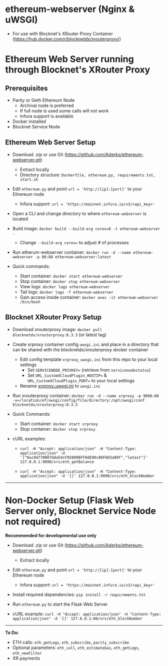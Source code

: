 # ethereum-webserver (Nginx & uWSGI)

* For use with Blocknet's XRouter Proxy Container (https://hub.docker.com/r/blocknetdx/xrouterproxy/)

# **Ethereum Web Server running through Blocknet's XRouter Proxy**

## **Prerequisites**

* Parity or Geth Ethereum Node 
   * Archival node is preferred
   * If full node is used some calls will not work
   * Infura support is available
* Docker installed
* Blocknet Service Node

## **Ethereum Web Server Setup**

* Download .zip or use Git (https://github.com/Aderks/ethereum-webserver.git)
  * Extract locally
  * Directory structure: `Dockerfile, ethereum.py, requirements.txt, start.sh`
  
* Edit `ethereum.py` and point `url = 'http://[ip]:[port]'` to your Ethereum node
  * Infura support: `url = 'https://mainnet.infura.io/v3/<api_key>'`
  
* Open a CLI and change directory to where `ethereum-webserver` is located

* Build image: `docker build --build-arg cores=8 -t ethereum-webserver .`
  * Change `--build-arg cores=` to adjust # of processes

* Run etherum-webserver container: `docker run -d --name ethereum-webserver -p 80:80 ethereum-webserver:latest`
  
* Quick commands:  
  * Start container: `docker start ethereum-webserver`
  * Stop container: `docker stop ethereum-webserver`
  * View logs: `docker logs ethereum-webserver`
  * Tail logs: `docker logs -f ethereum-webserver`
  * Gain access inside container: `docker exec -it ethereum-webserver /bin/bash`

## **Blocknet XRouter Proxy Setup**

* Download xrouterproxy image: `docker pull blocknetdx/xrouterproxy:0.3.3` (or latest tag)

* Create xrproxy container config `uwsgi.ini` and place in a directory that can be shared with the blocknetdx/xrouterproxy docker container
  * Edit config template `xrproxy_uwsgi.ini` from this repo to your local settings
    * Set `SERVICENODE_PRIVKEY=` (retrieve from `servicenodestatus`)
    * Set `URL_CustomXCloudPlugin_HOSTIP=` & `URL_CustomXCloudPlugin_PORT=` to your local settings
  * Rename [xrproxy_uwsgi.ini](https://github.com/Aderks/ethereum-webserver/blob/master/xrproxy_uwsgi.ini) to `uwsgi.ini`

* Run xrouterproxy container: `docker run -d --name xrproxy -p 9090:80 -v=/location/of/uwsgi/config/file/directory:/opt/uwsgi/conf blocknetdx/xrouterproxy:0.3.3`

* Quick Commands:
  * Start container: `docker start xrproxy`
  * Stop container: `docker stop xrproxy`

* cURL examples:
  * `curl -H "Accept: application/json" -H "Content-Type: application/json" -d '["0xc94770007dda54cF92009BFF0dE90c06F603a09f","latest"]' 127.0.0.1:9090/xrs/eth_getBalance`

  * `curl -H "Accept: application/json" -H "Content-Type: application/json" -d '[]' 127.0.0.1:9090/xrs/eth_blockNumber`

---

# Non-Docker Setup (Flask Web Server only, Blocknet Service Node not required)
**Recommended for developmental use only**

* Download .zip or use Git (https://github.com/Aderks/ethereum-webserver.git)
  * Extract locally
  
* Edit `ethereum.py` and point `url = 'http://[ip]:[port]'` to your Ethereum node
  * Infura support: `url = 'https://mainnet.infura.io/v3/<api_key>'`
  
* Install required dependencies: `pip install -r requirements.txt`
  
* Run `ethereum.py` to start the Flask Web Server

* cURL example: `curl -H "Accept: application/json" -H "Content-Type: application/json" -d '[]' 127.0.0.1:80/xrs/eth_blockNumber`

---

**To Do:**

* ETH calls: `eth_getLogs`, `eth_subscribe`, `parity_subscribe`
* Optional parameters: `eth_call`, `eth_estimateGas`, `eth_getLogs`, `eth_newFilter`
* XR payments
